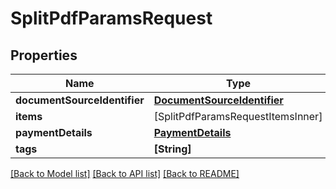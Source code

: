 # SplitPdfParamsRequest

## Properties
Name | Type | Description | Notes
------------ | ------------- | ------------- | -------------
**documentSourceIdentifier** | [**DocumentSourceIdentifier**](DocumentSourceIdentifier.md) |  | 
**items** | [SplitPdfParamsRequestItemsInner] |  | 
**paymentDetails** | [**PaymentDetails**](PaymentDetails.md) |  | 
**tags** | **[String]** |  | [optional] 

[[Back to Model list]](../README.md#documentation-for-models) [[Back to API list]](../README.md#documentation-for-api-endpoints) [[Back to README]](../README.md)


